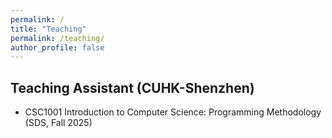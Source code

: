 ```yaml
---
permalink: /
title: "Teaching"
permalink: /teaching/
author_profile: false
---
```


## Teaching Assistant (CUHK-Shenzhen)
* CSC1001 Introduction to Computer Science: Programming Methodology (SDS, Fall 2025)

